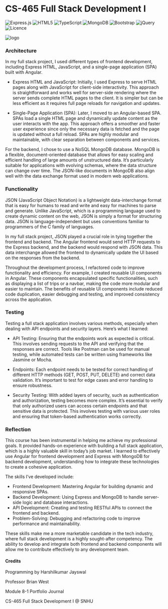 
#  **CS-465 Full Stack Development I**

![Express.js](https://img.shields.io/badge/express.js-%23404d59.svg?style=for-the-badge&logo=express&logoColor=%2361DAFB) ![HTML5](https://img.shields.io/badge/html5-%23E34F26.svg?style=for-the-badge&logo=html5&logoColor=white) ![TypeScript](https://img.shields.io/badge/typescript-%23007ACC.svg?style=for-the-badge&logo=typescript&logoColor=white) ![MongoDB](https://img.shields.io/badge/MongoDB-%234ea94b.svg?style=for-the-badge&logo=mongodb&logoColor=white) ![Bootstrap](https://img.shields.io/badge/bootstrap-%238511FA.svg?style=for-the-badge&logo=bootstrap&logoColor=white) ![jQuery](https://img.shields.io/badge/jquery-%230769AD.svg?style=for-the-badge&logo=jquery&logoColor=white) ![Licence](https://img.shields.io/github/license/Ileriayo/markdown-badges?style=for-the-badge)

![logo](https://github.com/harshilkumar-jayswal/CS465-FullStack/assets/87956398/fb63922f-ecfe-4281-b9ed-5f42123295b3)


### Architecture

In my full stack project, I used different types of frontend development, including Express HTML, JavaScript, and a single-page application (SPA) built with Angular.

- Express HTML and JavaScript: Initially, I used Express to serve HTML pages along with JavaScript for client-side interactivity. This approach is straightforward and works well for server-side rendering where the server sends complete HTML pages to the client. It is simpler but can be less efficient as it requires full page reloads for navigation and updates.

- Single-Page Application (SPA): Later, I moved to an Angular-based SPA. SPAs load a single HTML page and dynamically update content as the user interacts with the app. This approach offers a smoother and faster user experience since only the necessary data is fetched and the page is updated without a full reload. SPAs are highly modular and maintainable, with clear separation between components and services.

For the backend, I chose to use a NoSQL MongoDB database. MongoDB is a flexible, document-oriented database that allows for easy scaling and efficient handling of large amounts of unstructured data. It’s particularly suitable for applications with evolving schemas, where the data structure can change over time. The JSON-like documents in MongoDB also align well with the data exchange format used in modern web applications.

### Functionality

JSON (JavaScript Object Notation) is a lightweight data-interchange format that is easy for humans to read and write and easy for machines to parse and generate. Unlike JavaScript, which is a programming language used to create dynamic content on the web, JSON is simply a format for structuring data. JSON is language-independent but uses conventions familiar to programmers of the C family of languages.

In my full stack project, JSON played a crucial role in tying together the frontend and backend. The Angular frontend would send HTTP requests to the Express backend, and the backend would respond with JSON data. This data interchange allowed the frontend to dynamically update the UI based on the responses from the backend.

Throughout the development process, I refactored code to improve functionality and efficiency. For example, I created reusable UI components in Angular. These components encapsulated specific functionalities, such as displaying a list of trips or a navbar, making the code more modular and easier to maintain. The benefits of reusable UI components include reduced code duplication, easier debugging and testing, and improved consistency across the application.

### Testing

Testing a full stack application involves various methods, especially when dealing with API endpoints and security layers. Here’s what I learned:

- API Testing: Ensuring that the endpoints work as expected is critical. This involves sending requests to the API and verifying that the responses are correct. Tools like Postman can be used for manual testing, while automated tests can be written using frameworks like Jasmine or Mocha.

- Endpoints: Each endpoint needs to be tested for correct handling of different HTTP methods (GET, POST, PUT, DELETE) and correct data validation. It’s important to test for edge cases and error handling to ensure robustness.

- Security Testing: With added layers of security, such as authentication and authorization, testing becomes more complex. It’s essential to verify that only authorized users can access certain endpoints and that sensitive data is protected. This involves testing with various user roles and ensuring that token-based authentication works correctly.

### Reflection

This course has been instrumental in helping me achieve my professional goals. It provided hands-on experience with building a full stack application, which is a highly valuable skill in today’s job market. I learned to effectively use Angular for frontend development and Express with MongoDB for backend development, understanding how to integrate these technologies to create a cohesive application.

The skills I’ve developed include:

- Frontend Development: Mastering Angular for building dynamic and responsive SPAs.
- Backend Development: Using Express and MongoDB to handle server-side logic and database interactions.
- API Development: Creating and testing RESTful APIs to connect the frontend and backend.
- Problem-Solving: Debugging and refactoring code to improve performance and maintainability.

These skills make me a more marketable candidate in the tech industry, where full stack development is a highly sought-after competency. The ability to develop and integrate both frontend and backend components will allow me to contribute effectively to any development team.

#### Credits
Programming by Harshilkumar Jayswal

Professor Brian West

Module 8-1 Portfolio Journal 

CS-465 Full Stack Development I @ SNHU
